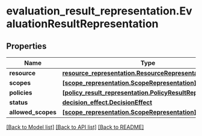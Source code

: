 # evaluation_result_representation.EvaluationResultRepresentation

## Properties
Name | Type | Description | Notes
------------ | ------------- | ------------- | -------------
**resource** | [**resource_representation.ResourceRepresentation**](ResourceRepresentation.md) |  | [optional] 
**scopes** | [**[scope_representation.ScopeRepresentation]**](ScopeRepresentation.md) |  | [optional] 
**policies** | [**[policy_result_representation.PolicyResultRepresentation]**](PolicyResultRepresentation.md) |  | [optional] 
**status** | [**decision_effect.DecisionEffect**](DecisionEffect.md) |  | [optional] 
**allowed_scopes** | [**[scope_representation.ScopeRepresentation]**](ScopeRepresentation.md) |  | [optional] 

[[Back to Model list]](../README.md#documentation-for-models) [[Back to API list]](../README.md#documentation-for-api-endpoints) [[Back to README]](../README.md)



